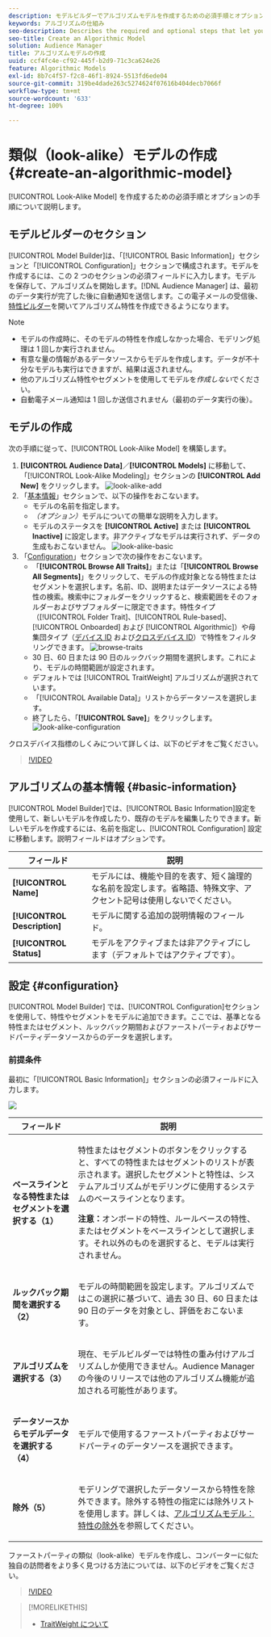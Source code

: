 ```yaml
---
description: モデルビルダーでアルゴリズムモデルを作成するための必須手順とオプションの手順について説明します。
keywords: アルゴリズムの仕組み
seo-description: Describes the required and optional steps that let you create an algorithmic model in Model Builder.
seo-title: Create an Algorithmic Model
solution: Audience Manager
title: アルゴリズムモデルの作成
uuid: ccf4fc4e-cf92-445f-b2d9-71c3ca624e26
feature: Algorithmic Models
exl-id: 8b7c4f57-f2c8-46f1-8924-5513fd6ede04
source-git-commit: 319be4dade263c5274624f07616b404decb7066f
workflow-type: tm+mt
source-wordcount: '633'
ht-degree: 100%

---
```


# 類似（look-alike）モデルの作成 {#create-an-algorithmic-model}

[!UICONTROL Look-Alike Model] を作成するための必須手順とオプションの手順について説明します。

## モデルビルダーのセクション

[!UICONTROL Model Builder]は、「[!UICONTROL Basic Information]」セクションと「[!UICONTROL Configuration]」セクションで構成されます。モデルを作成するには、この 2 つのセクションの必須フィールドに入力します。モデルを保存して、アルゴリズムを開始します。[!DNL Audience Manager] は、最初のデータ実行が完了した後に自動通知を送信します。この電子メールの受信後、[特性ビルダー](../../features/traits/about-trait-builder.md)を開いてアルゴリズム特性を作成できるようになります。

>[!NOTE]
>
>* モデルの作成時に、そのモデルの特性を作成しなかった場合、モデリング処理は 1 回しか実行されません。
>* 有意な量の情報があるデータソースからモデルを作成します。データが不十分なモデルも実行はできますが、結果は返されません。
>* 他のアルゴリズム特性やセグメントを使用してモデルを&#x200B;*作成しない*&#x200B;でください。
>* 自動電子メール通知は 1 回しか送信されません（最初のデータ実行の後）。

## モデルの作成

次の手順に従って、[!UICONTROL Look-Alike Model] を構築します。

1. **[!UICONTROL Audience Data]**／**[!UICONTROL Models]** に移動して、「[!UICONTROL Look-Alike Modeling]」セクションの **[!UICONTROL Add New]** をクリックします。
   ![look-alike-add](assets/look-alike-add.png)
1. 「[基本情報](../../features/algorithmic-models/create-model.md#basic-information)」セクションで、以下の操作をおこないます。
   * モデルの名前を指定します。
   * *（オプション）*&#x200B;モデルについての簡単な説明を入力します。
   * モデルのステータスを **[!UICONTROL Active]** または **[!UICONTROL Inactive]** に設定します。非アクティブなモデルは実行されず、データの生成もおこないません。
     ![look-alike-basic](assets/look-alike-basic.png)
1. 「[Configuration](../../features/algorithmic-models/create-model.md#configuration)」セクションで次の操作をおこないます。
   * 「**[!UICONTROL Browse All Traits]**」または「**[!UICONTROL Browse All Segments]**」をクリックして、モデルの作成対象となる特性またはセグメントを選択します。名前、ID、説明またはデータソースによる特性の検索。検索中にフォルダーをクリックすると、検索範囲をそのフォルダーおよびサブフォルダーに限定できます。特性タイプ（[!UICONTROL Folder Trait]、[!UICONTROL Rule-based]、[!UICONTROL Onboarded] および [!UICONTROL Algorithmic]）や母集団タイプ（[デバイス ID](../../reference/ids-in-aam.md) および[クロスデバイス ID](../../reference/ids-in-aam.md)）で特性をフィルタリングできます。
     ![browse-traits](assets/browse-traits.png)
   * 30 日、60 日または 90 日のルックバック期間を選択します。これにより、モデルの時間範囲が設定されます。
   * デフォルトでは [!UICONTROL TraitWeight] アルゴリズムが選択されています。
   * 「[!UICONTROL Available Data]」リストからデータソースを選択します。
   * 終了したら、「**[!UICONTROL Save]**」をクリックします。
     ![look-alike-configuration](assets/look-alike-configuration.png)

クロスデバイス指標のしくみについて詳しくは、以下のビデオをご覧ください。

>[!VIDEO](https://experienceleague.adobe.com/docs/audience-manager-learn/tutorials/build-and-manage-audiences/profile-merge/understanding-cross-device-metrics-in-audience-manager.html?lang=ja)

## アルゴリズムの基本情報 {#basic-information}

<!-- r_model_basic.xml -->

[!UICONTROL Model Builder]では、[!UICONTROL Basic Information]設定を使用して、新しいモデルを作成したり、既存のモデルを編集したりできます。新しいモデルを作成するには、名前を指定し、[!UICONTROL Configuration] 設定に移動します。説明フィールドはオプションです。

| フィールド | 説明 |
|---|---|
| **[!UICONTROL Name]** | モデルには、機能や目的を表す、短く論理的な名前を設定します。省略語、特殊文字、アクセント記号は使用しないでください。 |
| **[!UICONTROL Description]** | モデルに関する追加の説明情報のフィールド。 |
| **[!UICONTROL Status]** | モデルをアクティブまたは非アクティブにします（デフォルトではアクティブです）。 |

## 設定 {#configuration}

[!UICONTROL Model Builder] では、[!UICONTROL Configuration]セクションを使用して、特性やセグメントをモデルに追加できます。ここでは、基準となる特性またはセグメント、ルックバック期間およびファーストパーティおよびサードパーティデータソースからのデータを選択します。

<!-- r_model_configuration.xml -->

### 前提条件

最初に「[!UICONTROL Basic Information]」セクションの必須フィールドに入力します。

![](assets/lam_exclude_traits_numbered.png)

<table id="table_7A6BE5E5498D4776A30323B743954150"> 
 <thead> 
  <tr> 
   <th colname="col1" class="entry"> フィールド </th> 
   <th colname="col2" class="entry"> 説明 </th> 
  </tr> 
 </thead>
 <tbody> 
  <tr> 
   <td colname="col1"> <p><b>ベースラインとなる特性またはセグメントを選択する（1）</b> </p> </td> 
   <td colname="col2"> <p>特性またはセグメントのボタンをクリックすると、すべての特性またはセグメントのリストが表示されます。選択したセグメントと特性は、システムアルゴリズムがモデリングに使用するシステムのベースラインとなります。 </p> <p> <p><b>注意：</b>オンボードの特性、ルールベースの特性、またはセグメントをベースラインとして選択します。それ以外のものを選択すると、モデルは実行されません。 </p> </p> </td> 
  </tr> 
  <tr> 
   <td colname="col1"> <p><b>ルックバック期間を選択する（2）</b> </p> </td> 
   <td colname="col2"> <p>モデルの時間範囲を設定します。アルゴリズムではこの選択に基づいて、過去 30 日、60 日または 90 日のデータを対象とし、評価をおこないます。 </p> </td> 
  </tr> 
  <tr> 
   <td colname="col1"> <p><b>アルゴリズムを選択する（3）</b> </p> </td> 
   <td colname="col2"> <p>現在、モデルビルダーでは<span class="keyword">特性の重み付け</span>アルゴリズムしか使用できません。<span class="keyword">Audience Manager</span> の今後のリリースでは他のアルゴリズム機能が追加される可能性があります。 </p> </td>
  </tr>
  <tr> 
   <td colname="col1"> <p><b>データソースからモデルデータを選択する（4）</b> </p> </td> 
   <td colname="col2"> <p>モデルで使用するファーストパーティおよびサードパーティのデータソースを選択できます。 </p> </td>
  </tr> 
  <tr> 
   <td colname="col1"> <p><b>除外（5）</b> </p> </td> 
   <td colname="col2"> <p>モデリングで選択したデータソースから特性を除外できます。除外する特性の指定には<span class="wintitle">除外</span>リストを使用します。詳しくは、<a href="../../features/algorithmic-models/trait-exclusion-algo-models.md">アルゴリズムモデル：特性の除外</a>を参照してください。 </p> </td>
  </tr> 
 </tbody>
</table>

ファーストパーティの類似（look-alike）モデルを作成し、コンバーターに似た独自の訪問者をより多く見つける方法については、以下のビデオをご覧ください。

>[!VIDEO](https://video.tv.adobe.com/v/328275?captions=jpn)

>[!MORELIKETHIS]
>
>* [TraitWeight について](../../features/algorithmic-models/understanding-models.md#understanding-traitweight)
